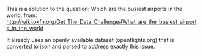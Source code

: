 This is a solution to the question: Which are the busiest airports in the
world. from:
http://wiki.okfn.org/Get_The_Data_Challenge#What_are_the_busiest_airports_in_the_world

It already uses an openly available dataset (openflights.org) that is
converted to json and parsed to address exactly this issue.


